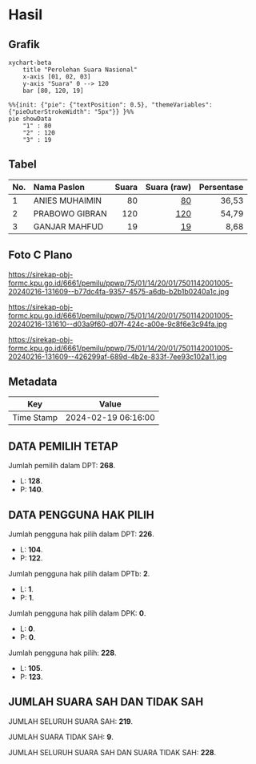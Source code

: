 # Hasil

## Grafik

```mermaid
xychart-beta
    title "Perolehan Suara Nasional"
    x-axis [01, 02, 03]
    y-axis "Suara" 0 --> 120
    bar [80, 120, 19]
```

```mermaid
%%{init: {"pie": {"textPosition": 0.5}, "themeVariables": {"pieOuterStrokeWidth": "5px"}} }%%
pie showData
    "1" : 80
    "2" : 120
    "3" : 19
```

## Tabel

| No. | Nama Paslon    | Suara | Suara (raw) | Persentase |
|:--- |:-------------- | -----:| -----------:| ----------:|
| 1   | ANIES MUHAIMIN | 80    | [80][p-1]   | 36,53      |
| 2   | PRABOWO GIBRAN | 120   | [120][p-2]  | 54,79      |
| 3   | GANJAR MAHFUD  | 19    | [19][p-3]   | 8,68       |


[p-1]: https://github.com/gigit-pemilu/pemilu-2024/blob/main/pilpres/hitung-suara/sub/75-gorontalo/sub/01-gorontalo/sub/14-mootilango/sub/2001-paris/sub/005-tps/sub/paslon-1.txt
[p-2]: https://github.com/gigit-pemilu/pemilu-2024/blob/main/pilpres/hitung-suara/sub/75-gorontalo/sub/01-gorontalo/sub/14-mootilango/sub/2001-paris/sub/005-tps/sub/paslon-2.txt
[p-3]: https://github.com/gigit-pemilu/pemilu-2024/blob/main/pilpres/hitung-suara/sub/75-gorontalo/sub/01-gorontalo/sub/14-mootilango/sub/2001-paris/sub/005-tps/sub/paslon-3.txt

## Foto C Plano

https://sirekap-obj-formc.kpu.go.id/6661/pemilu/ppwp/75/01/14/20/01/7501142001005-20240216-131609--b77dc4fa-9357-4575-a6db-b2b1b0240a1c.jpg

https://sirekap-obj-formc.kpu.go.id/6661/pemilu/ppwp/75/01/14/20/01/7501142001005-20240216-131610--d03a9f60-d07f-424c-a00e-9c8f6e3c94fa.jpg

https://sirekap-obj-formc.kpu.go.id/6661/pemilu/ppwp/75/01/14/20/01/7501142001005-20240216-131609--426299af-689d-4b2e-833f-7ee93c102a11.jpg


## Metadata

| Key        | Value               |
| ---------- | ------------------- |
| Time Stamp | 2024-02-19 06:16:00 |


## DATA PEMILIH TETAP

Jumlah pemilih dalam DPT: **268**.
 * L: **128**.
 * P: **140**.

## DATA PENGGUNA HAK PILIH

Jumlah pengguna hak pilih dalam DPT: **226**.
 * L: **104**.
 * P: **122**.

Jumlah pengguna hak pilih dalam DPTb: **2**.
 * L: **1**.
 * P: **1**.

Jumlah pengguna hak pilih dalam DPK: **0**.
 * L: **0**.
 * P: **0**.

Jumlah pengguna hak pilih: **228**.
 * L: **105**.
 * P: **123**.

## JUMLAH SUARA SAH DAN TIDAK SAH

JUMLAH SELURUH SUARA SAH: **219**.

JUMLAH SUARA TIDAK SAH: **9**.

JUMLAH SELURUH SUARA SAH DAN SUARA TIDAK SAH: **228**.



